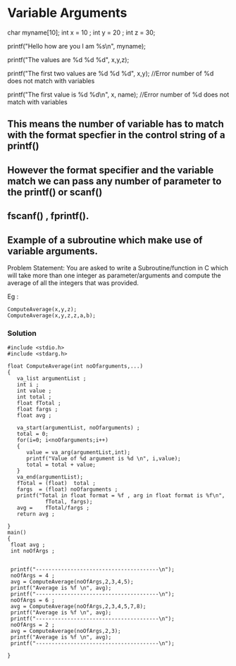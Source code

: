 # Variable Arguments

char myname[10];
int x = 10 ;
int y = 20 ;
int z = 30;

printf("Hello how are you I am %s\n", myname);

printf("The values are %d %d %d", x,y,z);

printf("The first two values are %d %d %d", x,y);  //Error number of %d does not match with variables

printf("The first value is %d  %d\n", x, name); //Error number of %d does not match with variables

## This means the number of variable has to match with the format specfier in the control string of a printf()
##  However the format specifier and the variable match we can pass any number of parameter to the printf() or scanf()
##  fscanf() , fprintf().

## Example of a subroutine which make use of variable arguments.

Problem Statement: 
You are asked to write a Subroutine/function in C which will take more than one integer as parameter/arguments
and compute the average of all the integers that was provided.

Eg :

    ComputeAverage(x,y,z);
    ComputeAverage(x,y,z,z,a,b);
    
### Solution
````
#include <stdio.h>
#include <stdarg.h>

float ComputeAverage(int noOfarguments,...)
{
   va_list argumentList ;
   int i ;
   int value ;
   int total ;
   float fTotal ;
   float fargs ;
   float avg ;

   va_start(argumentList, noOfarguments) ;
   total = 0;
   for(i=0; i<noOfarguments;i++)
   {
      value = va_arg(argumentList,int);
      printf("Value of %d argument is %d \n", i,value);
      total = total + value;
   }
   va_end(argumentList);
   fTotal = (float)  total ;
   fargs  = (float) noOfarguments ;
   printf("Total in float format = %f , arg in float format is %f\n",
            fTotal, fargs);
   avg =    fTotal/fargs ;
   return avg ;

}
main()
{
 float avg ;
 int noOfArgs ;


 printf("---------------------------------------\n");
 noOfArgs = 4 ;
 avg = ComputeAverage(noOfArgs,2,3,4,5);
 printf("Average is %f \n", avg);
 printf("---------------------------------------\n");
 noOfArgs = 6 ;
 avg = ComputeAverage(noOfArgs,2,3,4,5,7,8);
 printf("Average is %f \n", avg);
 printf("---------------------------------------\n");
 noOfArgs = 2 ;
 avg = ComputeAverage(noOfArgs,2,3);
 printf("Average is %f \n", avg);
 printf("---------------------------------------\n");

}


